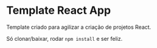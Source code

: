 # Template React App

Template criado para agilizar a criação de projetos React.

Só clonar/baixar, rodar `npm install` e ser feliz. 